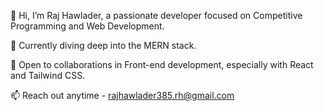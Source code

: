 👋 Hi, I’m Raj Hawlader, a passionate developer focused on Competitive Programming and Web Development.

🧠 Currently diving deep into the MERN stack.

💼 Open to collaborations in Front-end development, especially with React and Tailwind CSS.

📫 Reach out anytime - rajhawlader385.rh@gmail.com
